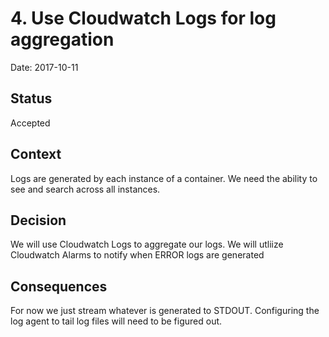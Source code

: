 # 4. Use Cloudwatch Logs for log aggregation

Date: 2017-10-11

## Status

Accepted

## Context

Logs are generated by each instance of a container.  We need the ability to see and search across all instances.

## Decision

We will use Cloudwatch Logs to aggregate our logs.  We will utliize Cloudwatch Alarms to notify when ERROR logs are generated

## Consequences

For now we just stream whatever is generated to STDOUT.  Configuring the log agent to tail log files will need to be figured out.

